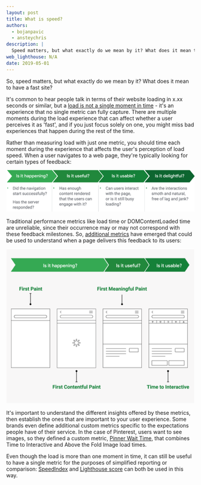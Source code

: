 ```yaml
---
layout: post
title: What is speed?
authors:
  - bojanpavic
  - ansteychris
description: |
  Speed matters, but what exactly do we mean by it? What does it mean to have a fast site?
web_lighthouse: N/A
date: 2019-05-01
---
```


So, speed matters, but what exactly do we mean by it? What does it mean to have a fast site?

It's common to hear people talk in terms of their website loading in x.xx seconds or similar, but a [load is not a single moment in time](https://developers.google.com/web/fundamentals/performance/user-centric-performance-metrics) - it's an experience that no single metric can fully capture. There are multiple moments during the load experience that can affect whether a user perceives it as 'fast', and if you just focus solely on one, you might miss bad experiences that happen during the rest of the time. 

Rather than measuring load with just one metric, you should time each moment during the experience that affects the user's perception of load speed. When a user navigates to a web page, they're typically looking for certain types of feedback:

<img src="./speed-feedback.png" alt="Image of feedback user is typically looking for">

Traditional performance metrics like load time or DOMContentLoaded time are unreliable, since their occurrence may or may not correspond with these feedback milestones. So, [additional metrics](/lighthouse-performance/#metrics) have emerged that could be used to understand when a page delivers this feedback to its users:

<img src="./speed-metrics.png" alt="Image of speed metrics">

It's important to understand the different insights offered by these metrics, then establish the ones that are important to your user experience. Some brands even define additional custom metrics specific to the expectations people have of their service. In the case of Pinterest, users want to see images, so they defined a custom metric, [Pinner Wait Time](https://www.youtube.com/watch?v=Xryhxi45Q5M), that combines Time to Interactive and Above the Fold Image load times.

Even though the load is more than one moment in time, it can still be useful to have a single metric for the purposes of simplified reporting or comparison: [SpeedIndex](https://sites.google.com/a/webpagetest.org/docs/using-webpagetest/metrics/speed-index) and [Lighthouse score](https://developers.google.com/web/tools/lighthouse/v3/scoring) can both be used in this way.

